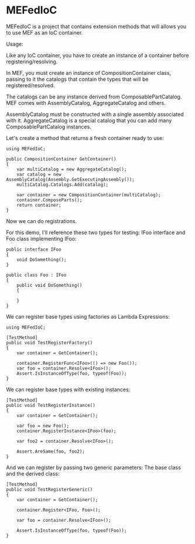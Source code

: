 MEFedIoC
========

MEFedIoC is a project that contains extension methods that will allows you to use MEF as an IoC container.

Usage:

Like any IoC container, you have to create an instance of a container before registering/resolving.

In MEF, you must create an instance of CompositionContainer class, passing to it the catalogs that contain the types that will be registered/resolved.

The catalogs can be any instance derived from ComposablePartCatalog. MEF comes with AssemblyCatalog, AggregateCatalog and others.

AssemblyCatalog must be constructed with a single assembly associated with it.
AggregateCatalog is a special catalog that you can add many ComposablePartCatalog instances.

Let's create a method that returns a fresh container ready to use:

	using MEFedIoC;
	
	public CompositionContainer GetContainer()
    {
		var multiCatalog = new AggregateCatalog();
		var catalog = new AssemblyCatalog(Assembly.GetExecutingAssembly());
		multiCatalog.Catalogs.Add(catalog);
		
		var container = new CompositionContainer(multiCatalog);
		container.ComposeParts();
		return container;
    }
	
Now we can do registrations.

For this demo, I'll reference these two types for testing: IFoo interface and Foo class implementing IFoo:

    public interface IFoo
    {
        void DoSomething();
    }
	
	public class Foo : IFoo
    {
        public void DoSomething()
        {

        }
    }

We can register base types using factories as Lambda Expressions:

	using MEFedIoC;

	[TestMethod]
	public void TestRegisterFactory()
	{
		var container = GetContainer();

		container.RegisterFunc<IFoo>(() => new Foo());
		var foo = container.Resolve<IFoo>();
		Assert.IsInstanceOfType(foo, typeof(Foo));
	}
	
We can register base types with existing instances:

	[TestMethod]
	public void TestRegisterInstance()
	{
		var container = GetContainer();

		var foo = new Foo();
		container.RegisterInstance<IFoo>(foo);

		var foo2 = container.Resolve<IFoo>();

		Assert.AreSame(foo, foo2);
	}
	
And we can register by passing two generic parameters: The base class and the derived class:

	[TestMethod]
	public void TestRegisterGeneric()
	{
		var container = GetContainer();

		container.Register<IFoo, Foo>();

		var foo = container.Resolve<IFoo>();

		Assert.IsInstanceOfType(foo, typeof(Foo));
	}